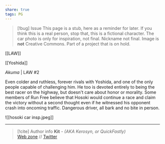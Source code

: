 ```yaml
---
share: true
tags: PG
---
```

> [!bug] Issue
> This page is a stub, here as a reminder for later. If you think this is a real person, stop that, this is a fictional character. The car photo is only for inspiration, not final. Nickname not final. Image is **not** Creative Commons. Part of a project that is on hold.

[[LAW]]

[[Yoshida]]

*Akuma* | LAW #2

Even colder and ruthless, forever rivals with Yoshida, and one of the only people capable of challenging him. He too is devoted entirely to being the best racer on the highway, but doesn't care about honor or morality. Some members of Run Free believe that Hosoki would continue a race and claim the victory without a second thought even if he witnessed his opponent crash into oncoming traffic. Dangerous driver, all bark and no bite in person.

![[hosoki car insp.jpeg]]

-----
> [!cite] Author info
> **Kit** - *(AKA Kerosyn, or QuickFastly)*\
> [Web zone](https://kitabe.link) // [Twitter](https://twitter.com/Kerosyn_)